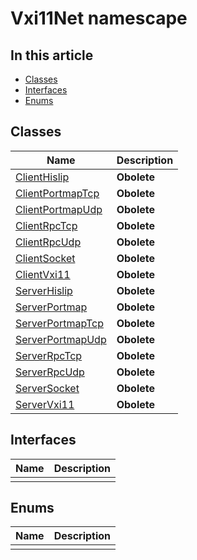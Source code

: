 # Vxi11Net namescape

## In this article

- [Classes](#classes)
- [Interfaces](#interfaces)
- [Enums](#enums)

## Classes
|Name|Description|
|---|---|
|[ClientHislip](Vxi11Net/ClientHislip.md)|**Obolete**|
|[ClientPortmapTcp](Vxi11Net/ClientPortmapTcp.md)|**Obolete**|
|[ClientPortmapUdp](Vxi11Net/ClientPortmapUdp.md)|**Obolete**|
|[ClientRpcTcp](Vxi11Net/ClientRpcTcp.md)|**Obolete**|
|[ClientRpcUdp](Vxi11Net/ClientRpcUdp.md)|**Obolete**|
|[ClientSocket](Vxi11Net/ClientSocket.md)|**Obolete**|
|[ClientVxi11](Vxi11Net/ClientVxi11.md)|**Obolete**|
|[ServerHislip](Vxi11Net/ServerHislip.md)|**Obolete**|
|[ServerPortmap](Vxi11Net/ServerPortmap.md)|**Obolete**|
|[ServerPortmapTcp](Vxi11Net/ServerPortmapTcp.md)|**Obolete**|
|[ServerPortmapUdp](Vxi11Net/ServerPortmapUdp.md)|**Obolete**|
|[ServerRpcTcp](Vxi11Net/ServerRpcTcp.md)|**Obolete**|
|[ServerRpcUdp](Vxi11Net/ServerRpcUdp.md)|**Obolete**|
|[ServerSocket](Vxi11Net/ServerSocket.md)|**Obolete**|
|[ServerVxi11](Vxi11Net/ServerVxi11.md)|**Obolete**|

## Interfaces
|Name|Description|
|---|---|
|||

## Enums
|Name|Description|
|---|---|
|||

